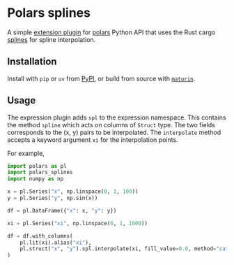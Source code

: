 # Polars splines

A simple [extension plugin](https://github.com/pola-rs/pyo3-polars) for [polars](https://github.com/pola-rs/polars) Python API that uses the Rust cargo [splines](https://crates.io/crates/splines) for spline interpolation.

## Installation
Install with `pip` or `uv` from [PyPI](https://pypi.org/project/polars-splines/), or build from source with [`maturin`](https://github.com/PyO3/maturin).

## Usage
The expression plugin adds `spl` to the expression namespace. This contains the method `spline` which acts on columns of `Struct` type. The two fields corresponds to the (x, y) pairs to be interpolated. The `interpolate` method accepts a keyword argument `xi` for the interpolation points.

For example,

```python
import polars as pl
import polars_splines
import numpy as np

x = pl.Series("x", np.linspace(0, 1, 100))
y = pl.Series("y", np.sin(x))

df = pl.DataFrame({"x": x, "y": y})

xi = pl.Series("xi", np.linspace(0, 1, 1000))

df = df.with_columns(
    pl.lit(xi).alias("xi"),
    pl.struct("x", "y").spl.interpolate(xi, fill_value=0.0, method="catmullrom").alias("yi")
)

```
